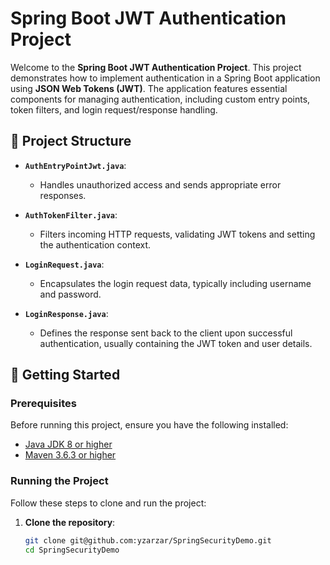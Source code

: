 # Spring Boot JWT Authentication Project

Welcome to the **Spring Boot JWT Authentication Project**. This project demonstrates how to implement authentication in a Spring Boot application using **JSON Web Tokens (JWT)**. The application features essential components for managing authentication, including custom entry points, token filters, and login request/response handling.

## 📂 Project Structure

- **`AuthEntryPointJwt.java`**: 
  - Handles unauthorized access and sends appropriate error responses.
  
- **`AuthTokenFilter.java`**: 
  - Filters incoming HTTP requests, validating JWT tokens and setting the authentication context.

- **`LoginRequest.java`**: 
  - Encapsulates the login request data, typically including username and password.

- **`LoginResponse.java`**: 
  - Defines the response sent back to the client upon successful authentication, usually containing the JWT token and user details.

## 🚀 Getting Started

### Prerequisites

Before running this project, ensure you have the following installed:

- [Java JDK 8 or higher](https://www.oracle.com/java/technologies/javase-downloads.html)
- [Maven 3.6.3 or higher](https://maven.apache.org/download.cgi)

### Running the Project

Follow these steps to clone and run the project:

1. **Clone the repository**:
   ```bash
   git clone git@github.com:yzarzar/SpringSecurityDemo.git
   cd SpringSecurityDemo

